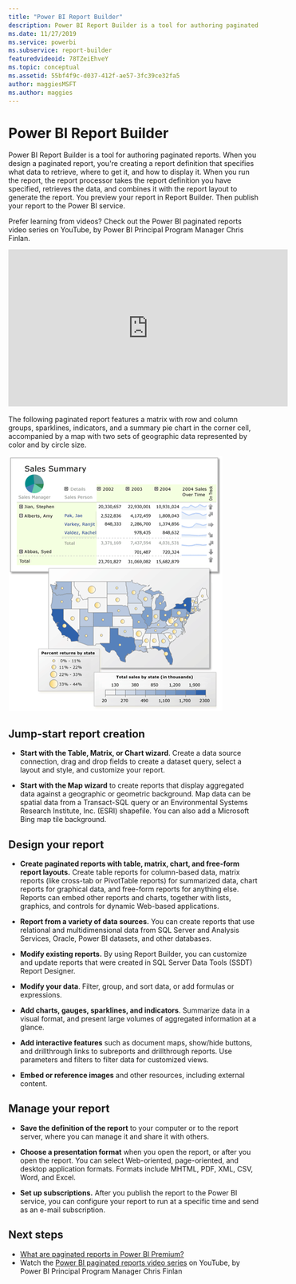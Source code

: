 ```yaml
---
title: "Power BI Report Builder"
description: Power BI Report Builder is a tool for authoring paginated reports.
ms.date: 11/27/2019
ms.service: powerbi
ms.subservice: report-builder
featuredvideoid: 78TZeiEhveY
ms.topic: conceptual
ms.assetid: 55bf4f9c-d037-412f-ae57-3fc39ce32fa5
author: maggiesMSFT
ms.author: maggies
---
```

# Power BI Report Builder

 Power BI Report Builder is a tool for authoring paginated reports.  When you design a paginated report, you're creating a report definition that specifies what data to retrieve, where to get it, and how to display it. When you run the report, the report processor takes the report definition you have specified, retrieves the data, and combines it with the report layout to generate the report. You preview your report in Report Builder. Then publish your report to the Power BI service.

Prefer learning from videos? Check out the Power BI paginated reports video series on YouTube, by Power BI Principal Program Manager Chris Finlan.

<iframe width="560" height="315" src="https://www.youtube.com/embed/78TZeiEhveY?list=PLx7LcKtN_gq-JVzM6L8xNNxX7kts-KflJ" frameborder="0" allowfullscreen></iframe>

The following paginated report features a matrix with row and column groups, sparklines, indicators, and a summary pie chart in the corner cell, accompanied by a map with two sets of geographic data represented by color and by circle size.  

![Paginated report in the Power BI service](media/report-builder-power-bi/report-builder-get-started-paginated-report.png)

##  <a name="JumpStartReptCreation"></a> Jump-start report creation  
 
-   **Start with the Table, Matrix, or Chart wizard**. Create a data source connection, drag and drop fields to create a dataset query, select a layout and style, and customize your report.  
  
-   **Start with the Map wizard** to create reports that display aggregated data against a geographic or geometric background. Map data can be spatial data from a Transact-SQL query or an Environmental Systems Research Institute, Inc. (ESRI) shapefile. You can also add a Microsoft Bing map tile background.  

##  <a name="DesignRept"></a> Design your report  
  
-   **Create paginated reports with table, matrix, chart, and free-form report layouts.** Create table reports for column-based data, matrix reports (like cross-tab or PivotTable reports) for summarized data, chart reports for graphical data, and free-form reports for anything else. Reports can embed other reports and charts, together with lists, graphics, and controls for dynamic Web-based applications.  
  
-   **Report from a variety of data sources.** You can create reports that use relational and multidimensional data from SQL Server and Analysis Services, Oracle, Power BI datasets, and other databases.  
  
-   **Modify existing reports.** By using Report Builder, you can customize and update reports that were created in SQL Server Data Tools (SSDT) Report Designer.  
  
-   **Modify your data**. Filter, group, and sort data, or add formulas or expressions.  

-   **Add charts, gauges, sparklines, and indicators**. Summarize data in a visual format, and present large volumes of aggregated information at a glance.  
  
-   **Add interactive features** such as document maps, show/hide buttons, and drillthrough links to subreports and drillthrough reports. Use parameters and filters to filter data for customized views.  
  
-   **Embed or reference images** and other resources, including external content.  
  
##  <a name="ManageRpt"></a> Manage your report  
  
-   **Save the definition of the report** to your computer or to the report server, where you can manage it and share it with others.  
  
-   **Choose a presentation format** when you open the report, or after you open the report. You can select Web-oriented, page-oriented, and desktop application formats. Formats include MHTML, PDF, XML, CSV, Word, and Excel.  
  
-   **Set up subscriptions.** After you publish the report to the Power BI service, you can configure your report to run at a specific time and send as an e-mail subscription.  

## Next steps

- [What are paginated reports in Power BI Premium?](paginated-reports-report-builder-power-bi.md)
- Watch the [Power BI paginated reports video series](https://www.youtube.com/watch?v=78TZeiEhveY&list=PLx7LcKtN_gq-JVzM6L8xNNxX7kts-KflJ) on YouTube, by Power BI Principal Program Manager Chris Finlan